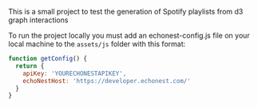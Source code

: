 This is a small project to test the generation of Spotify playlists from d3 graph interactions

To run the project locally you must add an echonest-config.js file on your local machine to the
`assets/js` folder with this format:

```javascript
function getConfig() {
  return {
    apiKey: 'YOURECHONESTAPIKEY',
    echoNestHost: 'https://developer.echonest.com/'
  }
}
```
